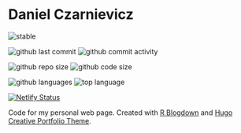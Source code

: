 # Daniel Czarnievicz

![stable](https://img.shields.io/badge/lifecycle-stable-brightgreen.svg)

![github last commit](https://img.shields.io/github/last-commit/daczarne/DanielCzarnievicz)
![github commit activity](https://img.shields.io/github/commit-activity/w/daczarne/DanielCzarnievicz)

![github repo size](https://img.shields.io/github/repo-size/daczarne/DanielCzarnievicz)
![github code size](https://img.shields.io/github/languages/code-size/daczarne/DanielCzarnievicz)

![github languages](https://img.shields.io/github/languages/count/daczarne/DanielCzarnievicz)
![top language](https://img.shields.io/github/languages/top/daczarne/DanielCzarnievicz)

[![Netlify Status](https://api.netlify.com/api/v1/badges/4add2e59-6f9f-4243-9568-2e02c39b05c4/deploy-status)](https://app.netlify.com/sites/danielczarnievicz/deploys)

Code for my personal web page. Created with [R Blogdown](https://github.com/rstudio/blogdown) and [Hugo Creative Portfolio Theme](https://github.com/kishaningithub/hugo-creative-portfolio-theme).
